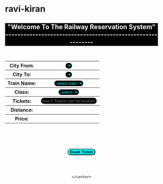 # ravi-kiran
<script src="https://code.jquery.com/jquery-3.6.3.min.js"></script>
<script>
    $(document).ready(function(){
        var pric
        var dsta
        var tv
        var co
       var from=['-select city-','Delhi','Gwalior','Bhopal','Mumbai']
       from.map((item)=>{
        $('#cf').append($('<option>').text(item))
       })
       from.map((item)=>{
        $('#ct').append($('<option>').text(item))
       })
   

        $('#ct').change(function(){
            var ctf=$('#cf option:selected').text()
            var ctt=$('#ct option:selected').text()
            var clas=$('#cls option:selected').text()
            $('#dist').empty()
            $('#tn').empty()
            if((ctf=='Delhi' && ctt=='Gwalior') || (ctf=='Gwalior' && ctt=='Delhi'))
            {
                var dis='323 km'
                // var tpri=220 Sleeper 3rd AC 2nd AC 1st AC
                // tv=tpri
                var train=['-select train-','Gatiman Exprs','Rajdhani Exprs','Sampark Kranti','Kerala Exprs']
                train.map((item)=>{
                $('#tn').append($('<option>').text(item))
                })
                
                    // if(clas=='Sleeper')
                    // {
                    //     var tpri=220 
                    //     tv=tpri 
                    // }

                    // else if(clas=='3rd AC')
                    // {
                    //     var tpri=1125 
                    //     tv=tpri 
                    // }

                    // else if(clas=='2nd AC')
                    // {
                    //     var tpri=1450
                    //     tv=tpri 
                    // }

                    // else if(clas=='1st AC')
                    // {
                    //     var tpri=1825
                    //     tv=tpri 
                    // }
                
       
            }
            else if((ctf=='Delhi' && ctt=='Bhopal') || (ctf=='Bhopal' && ctt=='Delhi'))
            {
                var dis='751 km'
                var tpri=280
                tv=tpri
                var train=['-select train-','CSMT Rajdhani','Bhopal Shatabdi','NZM UBL SF EXPRS','AP Exprs']
                train.map((item)=>{
                $('#tn').append($('<option>').text(item))
       })
                
            }
            else if((ctf=='Delhi' && ctt=='Mumbai') || (ctf=='Mumbai' && ctt=='Delhi'))
            {
                var dis='1365.3 km'
                var tpri=570
                tv=tpri
                var train=['-select train-','MMCT Tejas','BDTS Garibrath','TVC Rajdhani','CSMT Rajdhani']
                train.map((item)=>{
                $('#tn').append($('<option>').text(item))
       })
            }
            else if((ctf=='Gwalior' && ctt=='Bhopal') || (ctf=='Bhopal' && ctt=='Gwalior'))
            {
                var dis='432 km'
                var tpri=250
                tv=tpri
                var train=['-select train-','Bhopal Shtbdi','CSMT Rajdhani','Sampark Kranti','Kerala Exprs']
                train.map((item)=>{
                $('#tn').append($('<option>').text(item))
       })
            } 
            else if((ctf=='Gwalior' && ctt=='Mumbai') || (ctf=='Mumbai' && ctt=='Gwalior'))
            {
                var dis='1090.3 km'
                var tpri=525
                tv=tpri
                var train=['-select train-','Mngla Lksdp','CSMT Rajdhani','Punjab Mail','ASR CSMT Exprs']
                train.map((item)=>{
                $('#tn').append($('<option>').text(item))
       })
            }
            else if((ctf=='Bhopal' && ctt=='Mumbai') || (ctf=='Mumbai' && ctt=='Bhopal'))
            {
                var dis='775.2 km'
                var tpri=385
                tv=tpri
                var train=['-select train-','Lashkar Exprs','CSMT Rajdhani','Mngla Lksdp','Kushinagar Exprs']
                train.map((item)=>{
                $('#tn').append($('<option>').text(item))
       })
            }
            $('#dist').html(dis)
            dsta=dis
            // $('#di').html(dis)
        })




        

        $('#cls').change(function(){
            var ctf=$('#cf option:selected').text()
            var ctt=$('#ct option:selected').text()
            var clas=$('#cls option:selected').text()
            if((ctf=='Delhi' && ctt=='Gwalior') || (ctf=='Gwalior' && ctt=='Delhi'))
            {
                
                    if(clas=='Sleeper')
                    {
                        var tpri=220 
                        tv=tpri 
                        var coach='S1'
                        co=coach
                    }

                    else if(clas=='3rd AC')
                    {
                        var tpri=1125 
                        tv=tpri 
                        var coach='C1' 
                        co=coach
                    }

                    else if(clas=='2nd AC')
                    {
                        var tpri=1450
                        tv=tpri 
                        var coach='B1'
                        co=coach
                    }

                    else if(clas=='1st AC')
                    {
                        var tpri=1825
                        tv=tpri 
                         var coach='A1' 
                        co=coach
                    }
                
       
            }
            else if((ctf=='Delhi' && ctt=='Bhopal') || (ctf=='Bhopal' && ctt=='Delhi'))
            {
                if(clas=='Sleeper')
                    {
                        var tpri=375
                        tv=tpri 
                        var coach='S1'
                        co=coach
                    }

                    else if(clas=='3rd AC')
                    {
                        var tpri=1645 
                        tv=tpri 
                        var coach='C1' 
                        co=coach
                    }

                    else if(clas=='2nd AC')
                    {
                        var tpri=2260
                        tv=tpri 
                        var coach='B1'
                        co=coach
                    }

                    else if(clas=='1st AC')
                    {
                        var tpri=2780
                        tv=tpri 
                         var coach='A1' 
                        co=coach
                    }

            }
            else if((ctf=='Delhi' && ctt=='Mumbai') || (ctf=='Mumbai' && ctt=='Delhi'))
            {
                if(clas=='Sleeper')
                    {
                        var tpri=560 
                        tv=tpri 
                        var coach='S1'
                        co=coach
                    }

                    else if(clas=='3rd AC')
                    {
                        var tpri=1460
                        tv=tpri 
                        var coach='C1' 
                        co=coach
                    }

                    else if(clas=='2nd AC')
                    {
                        var tpri=2085
                        tv=tpri 
                        var coach='B1'
                        co=coach
                    }

                    else if(clas=='1st AC')
                    {
                        var tpri=3535
                        tv=tpri 
                         var coach='A1' 
                        co=coach
                    }
            }
            else if((ctf=='Gwalior' && ctt=='Bhopal') || (ctf=='Bhopal' && ctt=='Gwalior'))
            {
               
                if(clas=='Sleeper')
                    {
                        var tpri=255
                        tv=tpri 
                        var coach='S1'
                        co=coach
                    }

                    else if(clas=='3rd AC')
                    {
                        var tpri=655 
                        tv=tpri 
                        var coach='C1' 
                        co=coach
                    }

                    else if(clas=='2nd AC')
                    {
                        var tpri=910
                        tv=tpri 
                        var coach='B1'
                        co=coach
                    }

                    else if(clas=='1st AC')
                    {
                        var tpri=1510
                        tv=tpri 
                         var coach='A1' 
                        co=coach
                    }
            } 
            else if((ctf=='Gwalior' && ctt=='Mumbai') || (ctf=='Mumbai' && ctt=='Gwalior'))
            {
                if(clas=='Sleeper')
                    {
                        var tpri=525
                        tv=tpri 
                        var coach='S1'
                        co=coach
                    }

                    else if(clas=='3rd AC')
                    {
                        var tpri=2460 
                        tv=tpri 
                        var coach='C1' 
                        co=coach
                    }

                    else if(clas=='2nd AC')
                    {
                        var tpri=3370
                        tv=tpri 
                        var coach='B1'
                        co=coach
                    }

                    else if(clas=='1st AC')
                    {
                        var tpri=4195
                        tv=tpri 
                         var coach='A1' 
                        co=coach
                    }
            }
            else if((ctf=='Bhopal' && ctt=='Mumbai') || (ctf=='Mumbai' && ctt=='Bhopal'))
            {
                if(clas=='Sleeper')
                    {
                        var tpri=420 
                        tv=tpri 
                        var coach='S1'
                        co=coach
                    }

                    else if(clas=='3rd AC')
                    {
                        var tpri=1990
                        tv=tpri 
                        var coach='C1' 
                        co=coach
                    }

                    else if(clas=='2nd AC')
                    {
                        var tpri=2700
                        tv=tpri 
                        var coach='B1'
                        co=coach
                    }

                    else if(clas=='1st AC')
                    {
                        var tpri=3355
                        tv=tpri 
                         var coach='A1' 
                        co=coach
                    }
            }
            $('#dist').html(dis)
            dsta=dis
            // $('#di').html(dis)
        })




        $('#book').click(function(){
            
            var i=tq.value
            $('#ticket').empty() 
            if(tq.value==1)
            {
                var ti=<table class="tbl3" border=0 width=500px ><tr><img src="trlogo.png" width=500px></tr><tr><th>${$('#cf option:selected').text()} To ${$('#ct option:selected').text()}</th><th width=160px>Train</th></tr><tr><th>Passengers Details</th><th width=160px>${$('#tn option:selected').text()}</th></tr></table><table class="tbl3"  border="1" width="500px"><tr><th>Name</th><th>Age</th><th>Gender</th><th>Birth</th><th width=160px>${cls.value}</th></tr><tr><th>${n1.value}</th><th>${a1.value}</th><th>${g1.value}</th><th>${co},${bt1.value},1</th><th id="di" width=160px>Dist:${dsta}</th></tr></table><table class="tbl3"  border="1" width="500px"><tr><th width=340px>Total Fare</th><th width=161px>Rs ${pric} </th></tr></table>
            }
            if(tq.value==2)
            {
                var ti=<table class="tbl3" border=0 width=500px ><tr><img src="trlogo.png" width=500px></tr><tr><th>${$('#cf option:selected').text()} To ${$('#ct option:selected').text()}</th><th width=160px>Train</th></tr><tr><th>Passengers Details</th><th width=160px>${$('#tn option:selected').text()}</th></tr></table><table class="tbl3"  border="1" width="500px"><tr><th>Name</th><th>Age</th><th>Gender</th><th>Birth</th><th width=160px>${cls.value}</th></tr><tr><th>${n1.value}</th><th>${a1.value}</th><th>${g1.value}</th><th>${co},${bt1.value},1</th><th id="di" width=160px>Dist:${dsta}</th></tr><tr><th>${n2.value}</th><th>${a2.value}</th><th>${g2.value}</th><th>${co},${bt2.value},2</th><th id="di" width=160px></th></tr></table><table class="tbl3"  border="1" width="500px"><tr><th width=340px>Total Fare</th><th width=161px>Rs ${pric} </th></tr></table>
            }

            if(tq.value==3)
            {
                var ti=<table class="tbl3" border=0 width=500px ><tr><img src="trlogo.png" width=500px></tr><tr><th>${$('#cf option:selected').text()} To ${$('#ct option:selected').text()}</th><th width=160px>Train</th></tr><tr><th>Passengers Details</th><th width=160px>${$('#tn option:selected').text()}</th></tr></table><table class="tbl3"  border="1" width="500px"><tr><th>Name</th><th>Age</th><th>Gender</th><th>Birth</th><th width=160px>${cls.value}</th></tr><tr><th>${n1.value}</th><th>${a1.value}</th><th>${g1.value}</th><th>${co},${bt1.value},1</th><th id="di" width=160px>Dist:${dsta}</th></tr><tr><th>${n2.value}</th><th>${a2.value}</th><th>${g2.value}</th><th>${co},${bt2.value},2</th><th id="di" width=160px></th></tr><tr><th>${n3.value}</th><th>${a3.value}</th><th>${g3.value}</th><th>${co},${bt3.value},3</th><th id="di" width=160px></th></tr></table><table class="tbl3"  border="1" width="500px"><tr><th width=340px>Total Fare</th><th width=161px>Rs ${pric} </th></tr></table>
            }

            if(tq.value==4)
            {
                var ti=<table class="tbl3" border=0 width=500px ><tr><img src="trlogo.png" width=500px></tr><tr><th>${$('#cf option:selected').text()} To ${$('#ct option:selected').text()}</th><th width=160px>Train</th></tr><tr><th>Passengers Details</th><th width=160px>${$('#tn option:selected').text()}</th></tr></table><table class="tbl3"  border="1" width="500px"><tr><th>Name</th><th>Age</th><th>Gender</th><th>Birth</th><th width=160px>${cls.value}</th></tr><tr><th>${n1.value}</th><th>${a1.value}</th><th>${g1.value}</th><th>${co},${bt1.value},1</th><th id="di" width=160px>Dist:${dsta}</th></tr><tr><th>${n2.value}</th><th>${a2.value}</th><th>${g2.value}</th><th>${co},${bt2.value},2</th><th id="di" width=160px></th></tr><tr><th>${n3.value}</th><th>${a3.value}</th><th>${g3.value}</th><th>${co},${bt3.value},3</th><th id="di" width=160px></th></tr><tr><th>${n4.value}</th><th>${a4.value}</th><th>${g4.value}</th><th>${co},${bt4.value},4</th><th id="di" width=160px></th></tr></table><table class="tbl3"  border="1" width="500px"><tr><th width=340px>Total Fare</th><th width=161px>Rs ${pric} </th></tr></table>
            }

            if(tq.value==5)
            {
                var ti=<table class="tbl3" border=0 width=500px ><tr><img src="trlogo.png" width=500px></tr><tr><th>${$('#cf option:selected').text()} To ${$('#ct option:selected').text()}</th><th width=160px>Train</th></tr><tr><th>Passengers Details</th><th width=160px>${$('#tn option:selected').text()}</th></tr></table><table class="tbl3"  border="1" width="500px"><tr><th>Name</th><th>Age</th><th>Gender</th><th>Birth</th><th width=160px>${cls.value}</th></tr><tr><th>${n1.value}</th><th>${a1.value}</th><th>${g1.value}</th><th>${co},${bt1.value},1</th><th id="di" width=160px>Dist:${dsta}</th></tr><tr><th>${n2.value}</th><th>${a2.value}</th><th>${g2.value}</th><th>${co},${bt2.value},2</th><th id="di" width=160px></th></tr><tr><th>${n3.value}</th><th>${a3.value}</th><th>${g3.value}</th><th>${co},${bt3.value},3</th><th id="di" width=160px></th></tr><tr><th>${n4.value}</th><th>${a4.value}</th><th>${g4.value}</th><th>${co},${bt4.value},4</th><th id="di" width=160px></th></tr><tr><th>${n5.value}</th><th>${a5.value}</th><th>${g5.value}</th><th>${co},${bt5.value},5</th><th id="di" width=160px></th></tr></table><table class="tbl3"  border="1" width="500px"><tr><th width=340px>Total Fare</th><th width=161px>Rs ${pric} </th></tr></table>
            }
            $('#ticket').html(ti)
        })
     
        $('#tq').keyup(function(){
            var i=tq.value
            $('#result').empty()
           if(tq.value==1){
            var msg=`<table border="1" class="tbl2"><caption>Passenger Details:</caption><tr><th>S.No.</th><th>Name</th><th>Age</th>
        <th>Gender</th><th>Birth Type</th></tr><tr><th>1.</th><td><input type="text" id="n1" class="fld2"></td><td><input type="text" id="a1" class="fld2"></td><td><select  id="g1" class="fld2"><option>-select-</option><option>Male</option><option>Female</option><option>Others</option></select></td><td><select  id="bt1" class="fld2"><option>-select-</option><option>Upper</option><option>Middle</option><option>Lower</option><option>Side Upper</option><option>Side Lower</option></select></td></tr></table>`
           }

          else if(tq.value==2){
            var msg=`<table border="1" class="tbl2"><caption>Passenger Details:</caption><tr><th>S.No.</th><th>Name</th><th>Age</th>
        <th>Gender</th><th>Birth Type</th></tr><tr><th>1.</th><td><input type="text" id="n1" class="fld2"></td><td><input type="text" id="a1" class="fld2"></td><td><select  id="g1" class="fld2"><option>-select-</option><option>Male</option><option>Female</option><option>Others</option></select></td><td><select  id="bt1" class="fld2"><option>-select-</option><option>Upper</option><option>Middle</option><option>Lower</option><option>Side Upper</option><option>Side Lower</option></select></td></tr><tr><th>2.</th><td><input type="text" id="n2" class="fld2"></td><td><input type="text" id="a2" class="fld2"></td><td><select  id="g2" class="fld2"><option>-select-</option><option>Male</option><option>Female</option><option>Others</option></select></td><td><select  id="bt2" class="fld2"><option>-select-</option><option>Upper</option><option>Middle</option><option>Lower</option><option>Side Upper</option><option>Side Lower</option></select></td></tr></table>`
           }

           else if(tq.value==3){
            var msg=`<table border="1" class="tbl2"><caption>Passenger Details:</caption><tr><th>S.No.</th><th>Name</th><th>Age</th>
        <th>Gender</th><th>Birth Type</th></tr><tr><th>1.</th><td><input type="text" id="n1" class="fld2"></td><td><input type="text" id="a1" class="fld2"></td><td><select  id="g1" class="fld2"><option>-select-</option><option>Male</option><option>Female</option><option>Others</option></select></td><td><select  id="bt1" class="fld2"><option>-select-</option><option>Upper</option><option>Middle</option><option>Lower</option><option>Side Upper</option><option>Side Lower</option></select></td></tr><tr><th>2.</th><td><input type="text" id="n2" class="fld2"></td><td><input type="text" id="a2" class="fld2"></td><td><select  id="g2" class="fld2"><option>-select-</option><option>Male</option><option>Female</option><option>Others</option></select></td><td><select  id="bt2" class="fld2"><option>-select-</option><option>Upper</option><option>Middle</option><option>Lower</option><option>Side Upper</option><option>Side Lower</option></select></td></tr><tr><th>3.</th><td><input type="text" id="n3" class="fld2"></td><td><input type="text" id="a3" class="fld2"></td><td><select  id="g3" class="fld2"><option>-select-</option><option>Male</option><option>Female</option><option>Others</option></select></td><td><select  id="bt3" class="fld2"><option>-select-</option><option>Upper</option><option>Middle</option><option>Lower</option><option>Side Upper</option><option>Side Lower</option></select></td></tr></table>`
           }

           else if(tq.value==4){
            var msg=`<table border="1" class="tbl2"><caption>Passenger Details:</caption><tr><th>S.No.</th><th>Name</th><th>Age</th>
        <th>Gender</th><th>Birth Type</th></tr><tr><th>1.</th><td><input type="text" id="n1" class="fld2"></td><td><input type="text" id="a1" class="fld2"></td><td><select  id="g1" class="fld2"><option>-select-</option><option>Male</option><option>Female</option><option>Others</option></select></td><td><select  id="bt1" class="fld2"><option>-select-</option><option>Upper</option><option>Middle</option><option>Lower</option><option>Side Upper</option><option>Side Lower</option></select></td></tr><tr><th>2.</th><td><input type="text" id="n2" class="fld2"></td><td><input type="text" id="a2" class="fld2"></td><td><select  id="g2" class="fld2"><option>-select-</option><option>Male</option><option>Female</option><option>Others</option></select></td><td><select  id="bt2" class="fld2"><option>-select-</option><option>Upper</option><option>Middle</option><option>Lower</option><option>Side Upper</option><option>Side Lower</option></select></td></tr><tr><th>3.</th><td><input type="text" id="n3" class="fld2"></td><td><input type="text" id="a3" class="fld2"></td><td><select  id="g3" class="fld2"><option>-select-</option><option>Male</option><option>Female</option><option>Others</option></select></td><td><select  id="bt3" class="fld2"><option>-select-</option><option>Upper</option><option>Middle</option><option>Lower</option><option>Side Upper</option><option>Side Lower</option></select></td></tr><tr><th>4.</th><td><input type="text" id="n4" class="fld2"></td><td><input type="text" id="a4" class="fld2"></td><td><select  id="g4" class="fld2"><option>-select-</option><option>Male</option><option>Female</option><option>Others</option></select></td><td><select  id="bt4" class="fld2"><option>-select-</option><option>Upper</option><option>Middle</option><option>Lower</option><option>Side Upper</option><option>Side Lower</option></select></td></tr></table>`
           }

           else if(tq.value==5){
            var msg=`<table border="1" class="tbl2"><caption>Passenger Details:</caption><tr><th>S.No.</th><th>Name</th><th>Age</th>
        <th>Gender</th><th>Birth Type</th></tr><tr><th>1.</th><td><input type="text" id="n1" class="fld2"></td><td><input type="text" id="a1" class="fld2"></td><td><select  id="g1" class="fld2"><option>-select-</option><option>Male</option><option>Female</option><option>Others</option></select></td><td><select  id="bt1" class="fld2"><option>-select-</option><option>Upper</option><option>Middle</option><option>Lower</option><option>Side Upper</option><option>Side Lower</option></select></td></tr><tr><th>2.</th><td><input type="text" id="n2" class="fld2"></td><td><input type="text" id="a2" class="fld2"></td><td><select  id="g2" class="fld2"><option>-select-</option><option>Male</option><option>Female</option><option>Others</option></select></td><td><select  id="bt2" class="fld2"><option>-select-</option><option>Upper</option><option>Middle</option><option>Lower</option><option>Side Upper</option><option>Side Lower</option></select></td></tr><tr><th>3.</th><td><input type="text" id="n3" class="fld2"></td><td><input type="text" id="a3" class="fld2"></td><td><select  id="g3" class="fld2"><option>-select-</option><option>Male</option><option>Female</option><option>Others</option></select></td><td><select  id="bt3" class="fld2"><option>-select-</option><option>Upper</option><option>Middle</option><option>Lower</option><option>Side Upper</option><option>Side Lower</option></select></td></tr><tr><th>4.</th><td><input type="text" id="n4" class="fld2"></td><td><input type="text" id="a4" class="fld2"></td><td><select  id="g4" class="fld2"><option>-select-</option><option>Male</option><option>Female</option><option>Others</option></select></td><td><select  id="bt4" class="fld2"><option>-select-</option><option>Upper</option><option>Middle</option><option>Lower</option><option>Side Upper</option><option>Side Lower</option></select></td></tr><tr><th>5.</th><td><input type="text" id="n5" class="fld2"></td><td><input type="text" id="a5" class="fld2"></td><td><select  id="g5" class="fld2"><option>-select-</option><option>Male</option><option>Female</option><option>Others</option></select></td><td><select  id="bt5" class="fld2"><option>-select-</option><option>Upper</option><option>Middle</option><option>Lower</option><option>Side Upper</option><option>Side Lower</option></select></td></tr></table>`
           }
            $('#result').html(msg)
            var pri=i*tv
            pric=pri
            $('#price').html(pri)
        })
    })

</script>
<html>
    <style>
.bdy{
    background-image: url("trn.gif");
    background-size: cover;
}

.tbl1{
     background-color: rgb(91, 26, 26);
     color: white;
     border-radius: 25px;
}
.fld1{
    background-color: black;
    color: aqua;
    border-radius: 25px;
}
.tbl2{
    background-color: black;
    color: white;
}
.fld2{
    background-color: black;
    color: aqua;
    border-radius: 25px;
}
.btn{
    background-color: aqua;
    color: black;
    border-radius: 25px;
    font-weight: bolder;
}
.btn:hover{
    background-color: white;
    color: black;
}
.tbl3{
    background-color: rgb(255, 184, 136);
}
    </style>
    <body class="bdy">
     <center>
      <h2  class="tbl2">"Welcome To The Railway Reservation System"<br>-----------------------------------------------------------</h2><br>
        <table border="0" class="tbl1" width="400px"><tr><th> City From:</th><th><select  id="cf" class="fld1"></select></th></tr><tr><th>City To:</th><th><select  id="ct" class="fld1"></select></th></tr><tr><th>Train Name:</th><th><select  id="tn" class="fld1"><option>-select train-</option></select></th></tr><tr><th>Class:</th><th><select  id="cls" class="fld1"><option>-select-</option><option>Sleeper</option><option>3rd AC</option><option>2nd AC</option><option>1st AC</option></select></th></tr>
        <tr><th>Tickets:</th><th><input type="text" id="tq" placeholder="max 5 Tickets can be booked " class="fld1"></th></tr><tr><th>Distance:</th><th><span id="dist"></span></th></tr><tr><th>Price:</th><th><span id="price"></span></th></tr></table><br><br>
        <div id="result"></div><br><br>
        <input type="button" value="Book Ticket" id="book" class="btn"><br><br><br><br>
        <div id="ticket"></div>

        
    </center>
</body>
</html>
